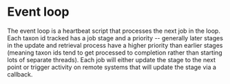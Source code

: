 # Event loop

The event loop is a heartbeat script that processes the next job in the loop.
Each taxon id tracked has a job stage and a priority -- 
generally later stages in the update and retrieval process have a higher priority than earlier stages
(meaning taxon ids tend to get processed to completion rather than starting lots of separate threads).
Each job will either update the stage to the next point or trigger activity on remote systems that will
update the stage via a callback.